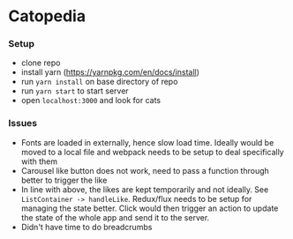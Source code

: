 # Catopedia

### Setup
- clone repo
- install yarn (https://yarnpkg.com/en/docs/install)
- run `yarn install` on base directory of repo
- run `yarn start` to start server
- open `localhost:3000` and look for cats

### Issues
- Fonts are loaded in externally, hence slow load time. Ideally
would be moved to a local file and webpack needs to be setup to
deal specifically with them
- Carousel like button does not work, need to pass a function through
better to trigger the like
- In line with above, the likes are kept temporarily and not ideally.
See `ListContainer -> handleLike`. Redux/flux needs to be setup for
managing the state better. Click would then trigger an action to update
the state of the whole app and send it to the server.
- Didn't have time to do breadcrumbs